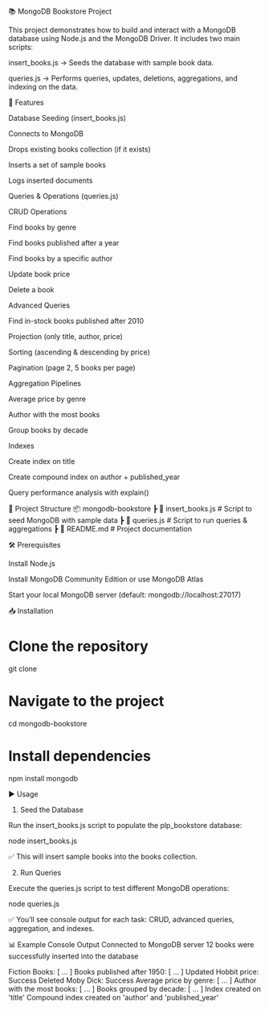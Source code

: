 📚 MongoDB Bookstore Project

This project demonstrates how to build and interact with a MongoDB database using Node.js and the MongoDB Driver.
It includes two main scripts:

insert_books.js → Seeds the database with sample book data.

queries.js → Performs queries, updates, deletions, aggregations, and indexing on the data.


🚀 Features

Database Seeding (insert_books.js)

Connects to MongoDB

Drops existing books collection (if it exists)

Inserts a set of sample books

Logs inserted documents

Queries & Operations (queries.js)

CRUD Operations

Find books by genre

Find books published after a year

Find books by a specific author

Update book price

Delete a book

Advanced Queries

Find in-stock books published after 2010

Projection (only title, author, price)

Sorting (ascending & descending by price)

Pagination (page 2, 5 books per page)

Aggregation Pipelines

Average price by genre

Author with the most books

Group books by decade

Indexes

Create index on title

Create compound index on author + published_year

Query performance analysis with explain()


📂 Project Structure
📦 mongodb-bookstore
 ┣ 📜 insert_books.js   # Script to seed MongoDB with sample data
 ┣ 📜 queries.js        # Script to run queries & aggregations
 ┣ 📜 README.md         # Project documentation


🛠️ Prerequisites

Install Node.js

Install MongoDB Community Edition
 or use MongoDB Atlas

Start your local MongoDB server (default: mongodb://localhost:27017)


📥 Installation
# Clone the repository
git clone <your-repo-url>

# Navigate to the project
cd mongodb-bookstore

# Install dependencies
npm install mongodb

▶️ Usage
1. Seed the Database

Run the insert_books.js script to populate the plp_bookstore database:

node insert_books.js


✅ This will insert sample books into the books collection.

2. Run Queries

Execute the queries.js script to test different MongoDB operations:

node queries.js


✅ You’ll see console output for each task: CRUD, advanced queries, aggregation, and indexes.

📊 Example Console Output
Connected to MongoDB server
12 books were successfully inserted into the database

 Fiction Books: [ ... ]
 Books published after 1950: [ ... ]
 Updated Hobbit price: Success
 Deleted Moby Dick: Success
 Average price by genre: [ ... ]
 Author with the most books: [ ... ]
 Books grouped by decade: [ ... ]
 Index created on 'title'
 Compound index created on 'author' and 'published_year'
